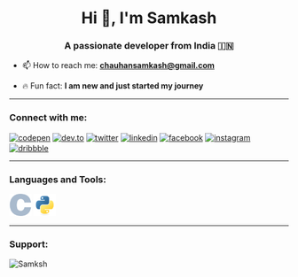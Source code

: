 <h1 align="center">Hi 👋, I'm Samkash</h1>
<h3 align="center">A passionate developer from India 🇮🇳</h3>

- 📫 How to reach me: **chauhansamkash@gmail.com**

- 🔥 Fun fact: **I am new and just started my journey**

---

<h3 align="left">Connect with me:</h3>
<p align="left">
  <a href="https://codepen.io/YOUR_USERNAME" target="_blank"><img align="center" src="https://cdn.jsdelivr.net/npm/simple-icons@3.0.1/icons/codepen.svg" alt="codepen" height="30" width="40" /></a>
  <a href="https://dev.to/YOUR_USERNAME" target="_blank"><img align="center" src="https://cdn.jsdelivr.net/npm/simple-icons@3.0.1/icons/dev-dot-to.svg" alt="dev.to" height="30" width="40" /></a>
  <a href="https://twitter.com/YOUR_USERNAME" target="_blank"><img align="center" src="https://cdn.jsdelivr.net/npm/simple-icons@3.0.1/icons/twitter.svg" alt="twitter" height="30" width="40" /></a>
  <a href="https://linkedin.com/in/YOUR_USERNAME" target="_blank"><img align="center" src="https://cdn.jsdelivr.net/npm/simple-icons@3.0.1/icons/linkedin.svg" alt="linkedin" height="30" width="40" /></a>
  <a href="https://facebook.com/YOUR_USERNAME" target="_blank"><img align="center" src="https://cdn.jsdelivr.net/npm/simple-icons@3.0.1/icons/facebook.svg" alt="facebook" height="30" width="40" /></a>
  <a href="https://instagram.com/YOUR_USERNAME" target="_blank"><img align="center" src="https://cdn.jsdelivr.net/npm/simple-icons@3.0.1/icons/instagram.svg" alt="instagram" height="30" width="40" /></a>
  <a href="https://dribbble.com/YOUR_USERNAME" target="_blank"><img align="center" src="https://cdn.jsdelivr.net/npm/simple-icons@3.0.1/icons/dribbble.svg" alt="dribbble" height="30" width="40" /></a>
</p>

---

<h3 align="left">Languages and Tools:</h3>
<p align="left">
  <a href="https://www.cprogramming.com/" target="_blank" rel="noreferrer"><img src="https://raw.githubusercontent.com/devicons/devicon/master/icons/c/c-original.svg" alt="c" width="40" height="40"/></a>
  <a href="https://www.python.org" target="_blank" rel="noreferrer"><img src="https://raw.githubusercontent.com/devicons/devicon/master/icons/python/python-original.svg" alt="python" width="40" height="40"/></a>
</p>

---

<h3 align="left">Support:</h3>
<p><a href="https://www.buymeacoffee.com/Samksh"> <img align="left" src="https://cdn.buymeacoffee.com/buttons/v2/default-yellow.png" height="50" width="210" alt="Samksh" /></a></p><br><br>
